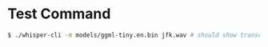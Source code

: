 # Test Command
```bash
$ ./whisper-cli -m models/ggml-tiny.en.bin jfk.wav # should show transcript of JFK speech
``` 

